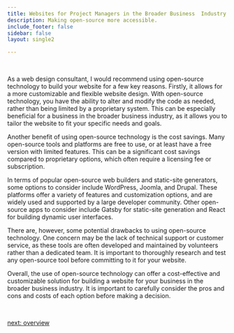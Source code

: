 ```yaml
---
title: Websites for Project Managers in the Broader Business  Industry
description: Making open-source more accessible.
include_footer: false
sidebar: false
layout: single2

---
```


<br>
<p>
As a web design consultant, I would recommend using open-source technology to build your website for a few key reasons. Firstly, it allows for a more customizable and flexible website design. With open-source technology, you have the ability to alter and modify the code as needed, rather than being limited by a proprietary system. This can be especially beneficial for a business in the broader business industry, as it allows you to tailor the website to fit your specific needs and goals.

Another benefit of using open-source technology is the cost savings. Many open-source tools and platforms are free to use, or at least have a free version with limited features. This can be a significant cost savings compared to proprietary options, which often require a licensing fee or subscription.

In terms of popular open-source web builders and static-site generators, some options to consider include WordPress, Joomla, and Drupal. These platforms offer a variety of features and customization options, and are widely used and supported by a large developer community. Other open-source apps to consider include Gatsby for static-site generation and React for building dynamic user interfaces.

There are, however, some potential drawbacks to using open-source technology. One concern may be the lack of technical support or customer service, as these tools are often developed and maintained by volunteers rather than a dedicated team. It is important to thoroughly research and test any open-source tool before committing to it for your website.

Overall, the use of open-source technology can offer a cost-effective and customizable solution for building a website for your business in the broader business industry. It is important to carefully consider the pros and cons and costs of each option before making a decision.

<br>

<a href="https://workdojos.com/projectmanagers/overview">next: overview</a>
<br>
<br>
</p>
